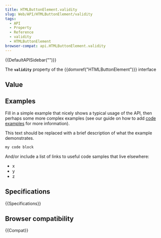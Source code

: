 ```yaml
---
title: HTMLButtonElement.validity
slug: Web/API/HTMLButtonElement/validity
tags:
  - API
  - Property
  - Reference
  - validity
  - HTMLButtonElement
browser-compat: api.HTMLButtonElement.validity
---
```

{{DefaultAPISidebar("")}}

The **`validity`** property of the {{domxref("HTMLButtonElement")}} interface 

## Value



## Examples

Fill in a simple example that nicely shows a typical usage of the API, then perhaps some more complex examples (see our guide on how to add [code examples](/en-US/docs/MDN/Contribute/Structures/Code_examples) for more information).

This text should be replaced with a brief description of what the example demonstrates.

```js
my code block
```

And/or include a list of links to useful code samples that live elsewhere:

*   x
*   y
*   z

## Specifications

{{Specifications}}

## Browser compatibility

{{Compat}}


